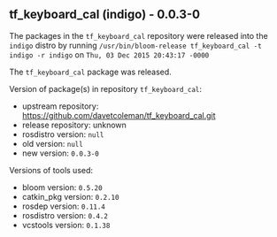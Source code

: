 ## tf_keyboard_cal (indigo) - 0.0.3-0

The packages in the `tf_keyboard_cal` repository were released into the `indigo` distro by running `/usr/bin/bloom-release tf_keyboard_cal -t indigo -r indigo` on `Thu, 03 Dec 2015 20:43:17 -0000`

The `tf_keyboard_cal` package was released.

Version of package(s) in repository `tf_keyboard_cal`:
- upstream repository: https://github.com/davetcoleman/tf_keyboard_cal.git
- release repository: unknown
- rosdistro version: `null`
- old version: `null`
- new version: `0.0.3-0`

Versions of tools used:
- bloom version: `0.5.20`
- catkin_pkg version: `0.2.10`
- rosdep version: `0.11.4`
- rosdistro version: `0.4.2`
- vcstools version: `0.1.38`


